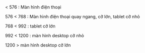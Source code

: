 < 576 : Màn hình điện thoại

576 < 768 : Màn hình điện thoại quay ngang, cỡ lớn, tablet cỡ nhỏ

768 < 992 : tablet cỡ lớn

992 < 1200 : màn hình desktop cỡ nhỏ

1200 > màn hình desktop cỡ lớn